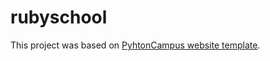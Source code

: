 rubyschool
==========

This project was based on [PyhtonCampus website template](https://github.com/henriquebastos/pythoncampus.git).